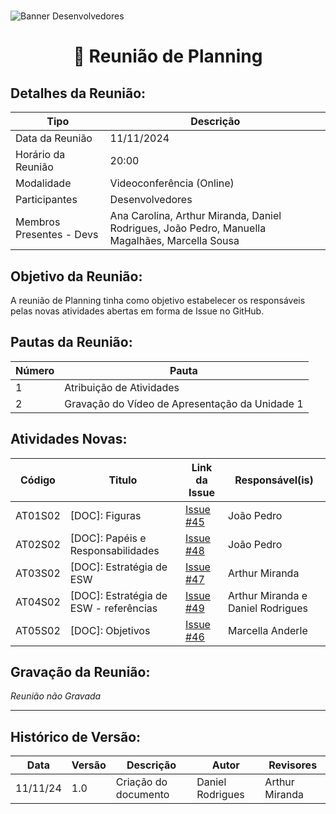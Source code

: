 #
![Banner Desenvolvedores](../../../../assets/BannerDesenvolvedores.png)

<div align="center">
<h1>🤝 Reunião de Planning </h1>
</div>

## Detalhes da Reunião:
| Tipo | Descrição                              |
|---- | --------------------------------------- |
| Data da Reunião | 11/11/2024 |
| Horário da Reunião | 20:00 |
| Modalidade | Videoconferência (Online) |
| Participantes | Desenvolvedores |
| Membros Presentes - Devs | Ana Carolina, Arthur Miranda, Daniel Rodrigues, João Pedro, Manuella Magalhães, Marcella Sousa |

## Objetivo da Reunião:
A reunião de Planning tinha como objetivo estabelecer os responsáveis pelas novas atividades abertas em forma de Issue no GitHub.

## Pautas da Reunião:

| Número | Pauta |
| --- | ------ |
| 1 | Atribuição de Atividades |
| 2 | Gravação do Vídeo de Apresentação da Unidade 1 |

## Atividades Novas:

Código  | Titulo                                  | Link da Issue | Responsável(is)
------- | --------------------------------------- | ------------- | --------------- 
AT01S02 | [DOC]: Figuras                          | [Issue #45](https://github.com/mdsreq-fga-unb/2024.2-T03-CafeDoSitio/issues/45) | João Pedro
AT02S02 | [DOC]: Papéis e Responsabilidades       | [Issue #48](https://github.com/mdsreq-fga-unb/2024.2-T03-CafeDoSitio/issues/48) | João Pedro
AT03S02 | [DOC]: Estratégia de ESW                | [Issue #47](https://github.com/mdsreq-fga-unb/2024.2-T03-CafeDoSitio/issues/47) | Arthur Miranda
AT04S02 | [DOC]: Estratégia de ESW - referências  | [Issue #49](https://github.com/mdsreq-fga-unb/2024.2-T03-CafeDoSitio/issues/49) | Arthur Miranda e Daniel Rodrigues
AT05S02 | [DOC]: Objetivos                        | [Issue #46](https://github.com/mdsreq-fga-unb/2024.2-T03-CafeDoSitio/issues/46) | Marcella Anderle

## Gravação da Reunião:
_Reunião não Gravada_

---
## Histórico de Versão: 
| Data | Versão | Descrição | Autor | Revisores |
|---- | ------ | --------- | ----- | --------- |
| 11/11/24 | 1.0 | Criação do documento | Daniel Rodrigues | Arthur Miranda |
